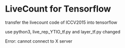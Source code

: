 # LiveCount for Tensorflow
transfer the livecount code of ICCV2015 into tensorflow

use python3, live_rep_YTIO_tf.py and layer_tf.py changed

Error: cannot connect to X server


